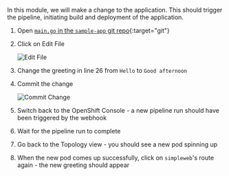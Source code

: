 In this module, we will make a change to the application. This should trigger the pipeline, initiating build and deployment of the application.

01. Open [`main.go` in the `sample-app` git repo]({{GIT_URL}}/{{USER_ID}}/sample-app/src/branch/main/main.go){:target="git"}

01. Click on Edit File

	![Edit File](/workshop/cicd-workshop/asset/images/edit_file.png)

01. Change the greeting in line 26 from `Hello` to `Good afternoon`

01. Commit the change

	![Commit Change](/workshop/cicd-workshop/asset/images/commit_change.png)

01. Switch back to the OpenShift Console - a new pipeline run should have been triggered by the webhook

01. Wait for the pipeline run to complete

01. Go back to the Topology view - you should see a new pod spinning up

01. When the new pod comes up successfully, click on `simpleweb`'s route again - the new greeting should appear
